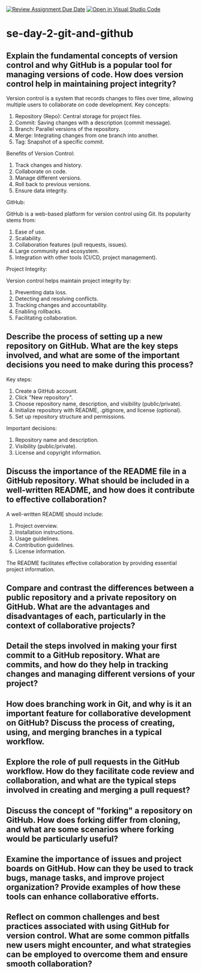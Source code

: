 [![Review Assignment Due Date](https://classroom.github.com/assets/deadline-readme-button-22041afd0340ce965d47ae6ef1cefeee28c7c493a6346c4f15d667ab976d596c.svg)](https://classroom.github.com/a/8wgCKhpZ)
[![Open in Visual Studio Code](https://classroom.github.com/assets/open-in-vscode-2e0aaae1b6195c2367325f4f02e2d04e9abb55f0b24a779b69b11b9e10269abc.svg)](https://classroom.github.com/online_ide?assignment_repo_id=16092055&assignment_repo_type=AssignmentRepo)
# se-day-2-git-and-github
## Explain the fundamental concepts of version control and why GitHub is a popular tool for managing versions of code. How does version control help in maintaining project integrity?

Version control is a system that records changes to files over time, allowing multiple users to collaborate on code development. Key concepts:

1. Repository (Repo): Central storage for project files.
2. Commit: Saving changes with a description (commit message).
3. Branch: Parallel versions of the repository.
4. Merge: Integrating changes from one branch into another.
5. Tag: Snapshot of a specific commit.

Benefits of Version Control:

1. Track changes and history.
2. Collaborate on code.
3. Manage different versions.
4. Roll back to previous versions.
5. Ensure data integrity.

GitHub:

GitHub is a web-based platform for version control using Git. Its popularity stems from:

1. Ease of use.
2. Scalability.
3. Collaboration features (pull requests, issues).
4. Large community and ecosystem.
5. Integration with other tools (CI/CD, project management).

Project Integrity:

Version control helps maintain project integrity by:

1. Preventing data loss.
2. Detecting and resolving conflicts.
3. Tracking changes and accountability.
4. Enabling rollbacks.
5. Facilitating collaboration.


## Describe the process of setting up a new repository on GitHub. What are the key steps involved, and what are some of the important decisions you need to make during this process?

Key steps:

1. Create a GitHub account.
2. Click "New repository".
3. Choose repository name, description, and visibility (public/private).
4. Initialize repository with README, .gitignore, and license (optional).
5. Set up repository structure and permissions.

Important decisions:

1. Repository name and description.
2. Visibility (public/private).
3. License and copyright information.

## Discuss the importance of the README file in a GitHub repository. What should be included in a well-written README, and how does it contribute to effective collaboration?

A well-written README should include:

1. Project overview.
2. Installation instructions.
3. Usage guidelines.
4. Contribution guidelines.
5. License information.

The README facilitates effective collaboration by providing essential project information.

## Compare and contrast the differences between a public repository and a private repository on GitHub. What are the advantages and disadvantages of each, particularly in the context of collaborative projects?

## Detail the steps involved in making your first commit to a GitHub repository. What are commits, and how do they help in tracking changes and managing different versions of your project?

## How does branching work in Git, and why is it an important feature for collaborative development on GitHub? Discuss the process of creating, using, and merging branches in a typical workflow.

## Explore the role of pull requests in the GitHub workflow. How do they facilitate code review and collaboration, and what are the typical steps involved in creating and merging a pull request?

## Discuss the concept of "forking" a repository on GitHub. How does forking differ from cloning, and what are some scenarios where forking would be particularly useful?

## Examine the importance of issues and project boards on GitHub. How can they be used to track bugs, manage tasks, and improve project organization? Provide examples of how these tools can enhance collaborative efforts.

## Reflect on common challenges and best practices associated with using GitHub for version control. What are some common pitfalls new users might encounter, and what strategies can be employed to overcome them and ensure smooth collaboration?
